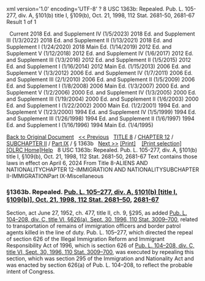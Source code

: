xml version='1.0' encoding='UTF-8' ?
8 USC 1363b: Repealed. Pub. L. 105-277, div. A, §101(b) title I, §109(b), Oct. 21, 1998, 112 Stat. 2681-50, 2681-67
 Result 1 of 1
 
  
  Current
2018 Ed. and Supplement IV (1/5/2023)
2018 Ed. and Supplement III (1/3/2022)
2018 Ed. and Supplement II (1/13/2021)
2018 Ed. and Supplement I (1/24/2020)
2018 Main Ed. (1/14/2019)
2012 Ed. and Supplement V (1/12/2018)
2012 Ed. and Supplement IV (1/6/2017)
2012 Ed. and Supplement III (1/3/2016)
2012 Ed. and Supplement II (1/5/2015)
2012 Ed. and Supplement I (1/16/2014)
2012 Main Ed. (1/15/2013)
2006 Ed. and Supplement V (1/3/2012)
2006 Ed. and Supplement IV (1/7/2011)
2006 Ed. and Supplement III (2/1/2010)
2006 Ed. and Supplement II (1/5/2009)
2006 Ed. and Supplement I (1/8/2008)
2006 Main Ed. (1/3/2007)
2000 Ed. and Supplement V (1/2/2006)
2000 Ed. and Supplement IV (1/3/2005)
2000 Ed. and Supplement III (1/19/2004)
2000 Ed. and Supplement II (1/6/2003)
2000 Ed. and Supplement I (1/22/2002)
2000 Main Ed. (1/2/2001)
1994 Ed. and Supplement V (1/23/2000)
1994 Ed. and Supplement IV (1/5/1999)
1994 Ed. and Supplement III (1/26/1998)
1994 Ed. and Supplement II (1/6/1997)
1994 Ed. and Supplement I (1/16/1996)
1994 Main Ed. (1/4/1995)
  
 
  
[Back to Original Document](/view.xhtml;jsessionid=A4B2E0196BD8D25A7BB8BDF7E025EE82)
 
[<< Previous](#)
  
 [TITLE 8](/view.xhtml;jsessionid=A4B2E0196BD8D25A7BB8BDF7E025EE82?req=granuleid%3AUSC-prelim-title8&saved=%7CZ3JhbnVsZWlkOlVTQy1wcmVsaW0tdGl0bGU4LXNlY3Rpb24xMzYzYg%3D%3D%7C%7C%7C0%7Cfalse%7Cprelim&edition=prelim) / [CHAPTER 12](/view.xhtml;jsessionid=A4B2E0196BD8D25A7BB8BDF7E025EE82?req=granuleid%3AUSC-prelim-title8-chapter12&saved=%7CZ3JhbnVsZWlkOlVTQy1wcmVsaW0tdGl0bGU4LXNlY3Rpb24xMzYzYg%3D%3D%7C%7C%7C0%7Cfalse%7Cprelim&edition=prelim) / [SUBCHAPTER II](/view.xhtml;jsessionid=A4B2E0196BD8D25A7BB8BDF7E025EE82?req=granuleid%3AUSC-prelim-title8-chapter12-subchapter2&saved=%7CZ3JhbnVsZWlkOlVTQy1wcmVsaW0tdGl0bGU4LXNlY3Rpb24xMzYzYg%3D%3D%7C%7C%7C0%7Cfalse%7Cprelim&edition=prelim) / [Part IX](/view.xhtml;jsessionid=A4B2E0196BD8D25A7BB8BDF7E025EE82?req=granuleid%3AUSC-prelim-title8-chapter12-subchapter2-part9&saved=%7CZ3JhbnVsZWlkOlVTQy1wcmVsaW0tdGl0bGU4LXNlY3Rpb24xMzYzYg%3D%3D%7C%7C%7C0%7Cfalse%7Cprelim&edition=prelim) / § 1363b
  
 [Next >>](#)
[[Print]](#)
   
 [[Print selection]](#)
[[OLRC Home]](/browse.xhtml;jsessionid=A4B2E0196BD8D25A7BB8BDF7E025EE82)[Help](/navHelp.xhtml;jsessionid=A4B2E0196BD8D25A7BB8BDF7E025EE82)
 
8 USC 1363b: Repealed. Pub. L. 105-277, div. A, §101(b) title I, §109(b), Oct. 21, 1998, 112 Stat. 2681-50, 2681-67
Text contains those laws in effect on April 6, 2024
From Title 8-ALIENS AND NATIONALITYCHAPTER 12-IMMIGRATION AND NATIONALITYSUBCHAPTER II-IMMIGRATIONPart IX-Miscellaneous
### §1363b. Repealed. [Pub. L. 105–277, div. A, §101(b) [title I, §109(b)], Oct. 21, 1998, 112 Stat. 2681–50](/statviewer.htm?volume=112&page=2681-50), [2681-67](/statviewer.htm?volume=112&page=2681-67)
Section, act June 27, 1952, ch. 477, title II, ch. 9, §295, as added [Pub. L. 104–208, div. C, title VI, §626(a), Sept. 30, 1996, 110 Stat. 3009–700](/statviewer.htm?volume=110&page=3009-700), related to transportation of remains of immigration officers and border patrol agents killed in the line of duty. Pub. L. 105–277, which directed the repeal of section 626 of the Illegal Immigration Reform and Immigrant Responsibility Act of 1996, which is section 626 of [Pub. L. 104–208, div. C, title VI, Sept. 30, 1996, 110 Stat. 3009–700](/statviewer.htm?volume=110&page=3009-700), was executed by repealing this section, which was section 295 of the Immigration and Nationality Act and was enacted by section 626(a) of Pub. L. 104–208, to reflect the probable intent of Congress.
